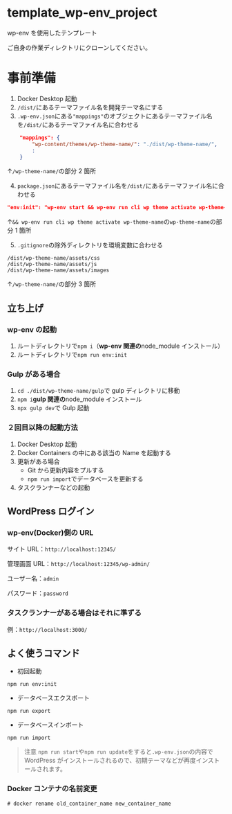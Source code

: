 # template_wp-env_project

wp-env を使用したテンプレート

ご自身の作業ディレクトリにクローンしてください。

# 事前準備

1. Docker Desktop 起動
2. `/dist/`にあるテーマファイル名を開発テーマ名にする
3. `.wp-env.json`にある`"mappings"`のオブジェクトにあるテーマファイル名を`/dist/`にあるテーマファイル名に合わせる

```json
    "mappings": {
        "wp-content/themes/wp-theme-name/": "./dist/wp-theme-name/",
        :
    }
```

↑`/wp-theme-name/`の部分 2 箇所

4. `package.json`にあるテーマファイル名を`/dist/`にあるテーマファイル名に合わせる

```json:package.json
"env:init": "wp-env start && wp-env run cli wp theme activate wp-theme-name && wp-env run cli wp theme delete --all && wp-env run cli wp option update timezone_string 'Asia/Tokyo'"
```

↑`&& wp-env run cli wp theme activate wp-theme-name`の`wp-theme-name`の部分 1 箇所

5. `.gitignore`の除外ディレクトリを環境変数に合わせる

```.gitignore
/dist/wp-theme-name/assets/css
/dist/wp-theme-name/assets/js
/dist/wp-theme-name/assets/images
```

↑`/wp-theme-name/`の部分 3 箇所

## 立ち上げ

### wp-env の起動

1. ルートディレクトリで`npm i`（**wp-env 関連の**node_module インストール）
2. ルートディレクトリで`npm run env:init`

### Gulp がある場合

1. `cd ./dist/wp-theme-name/gulp`で gulp ディレクトリに移動
2. `npm i`**gulp 関連の**node_module インストール
3. `npx gulp dev`で Gulp 起動

### ２回目以降の起動方法

1. Docker Desktop 起動
2. Docker Containers の中にある該当の Name を起動する
3. 更新がある場合
    - Git から更新内容をプルする
    - `npm run import`でデータベースを更新する
4. タスクランナーなどの起動

## WordPress ログイン

### wp-env(Docker)側の URL

サイト URL：`http://localhost:12345/`

管理画面 URL：`http://localhost:12345/wp-admin/`

ユーザー名：`admin`

パスワード：`password`

### タスクランナーがある場合はそれに準ずる

例：`http://localhost:3000/`

## よく使うコマンド

-   初回起動

```
npm run env:init
```

-   データベースエクスポート

```
npm run export
```

-   データベースインポート

```
npm run import
```

> 注意
> `npm run start`や`npm run update`をすると`.wp-env.json`の内容で WordPress がインストールされるので、初期テーマなどが再度インストールされます。

### Docker コンテナの名前変更

```
# docker rename old_container_name new_container_name
```
